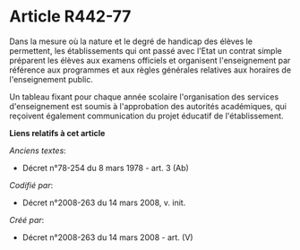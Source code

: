 # Article R442-77

Dans la mesure où la nature et le degré de handicap des élèves le permettent, les établissements qui ont passé avec l'Etat un
contrat simple préparent les élèves aux examens officiels et organisent l'enseignement par référence aux programmes et aux
règles générales relatives aux horaires de l'enseignement public.

Un tableau fixant pour chaque année scolaire l'organisation des services d'enseignement est soumis à l'approbation des
autorités académiques, qui reçoivent également communication du projet éducatif de l'établissement.

**Liens relatifs à cet article**

_Anciens textes_:

  - Décret n°78-254 du 8 mars 1978 - art. 3 (Ab)

_Codifié par_:

  - Décret n°2008-263 du 14 mars 2008, v. init.

_Créé par_:

  - Décret n°2008-263 du 14 mars 2008 - art. (V)
